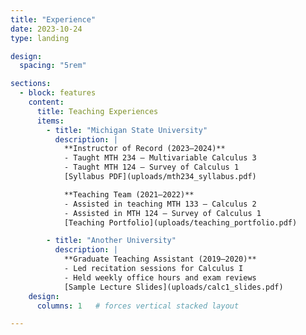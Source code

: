 ```yaml
---
title: "Experience"
date: 2023-10-24
type: landing

design:
  spacing: "5rem"

sections:
  - block: features
    content:
      title: Teaching Experiences
      items:
        - title: "Michigan State University"
          description: |
            **Instructor of Record (2023–2024)**
            - Taught MTH 234 – Multivariable Calculus 3  
            - Taught MTH 124 – Survey of Calculus 1  
            [Syllabus PDF](uploads/mth234_syllabus.pdf)

            **Teaching Team (2021–2022)**
            - Assisted in teaching MTH 133 – Calculus 2  
            - Assisted in MTH 124 – Survey of Calculus 1  
            [Teaching Portfolio](uploads/teaching_portfolio.pdf)

        - title: "Another University"
          description: |
            **Graduate Teaching Assistant (2019–2020)**
            - Led recitation sessions for Calculus I  
            - Held weekly office hours and exam reviews
            [Sample Lecture Slides](uploads/calc1_slides.pdf)
    design:
      columns: 1   # forces vertical stacked layout

---
```



 
  
